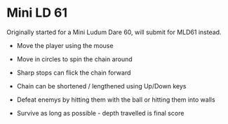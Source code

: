 # Mini LD 61

Originally started for a Mini Ludum Dare 60, will submit for MLD61 instead.

- Move the player using the mouse
- Move in circles to spin the chain around
- Sharp stops can flick the chain forward

- Chain can be shortened / lengthened using Up/Down keys

- Defeat enemys by hitting them with the ball or hitting them into walls
- Survive as long as possible - depth travelled is final score

